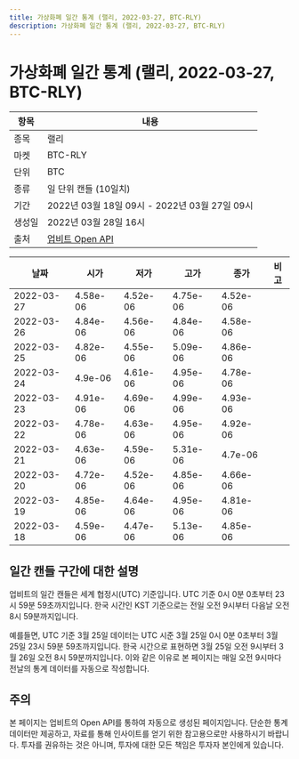 ```yaml
---
title: 가상화폐 일간 통계 (랠리, 2022-03-27, BTC-RLY)
description: 가상화폐 일간 통계 (랠리, 2022-03-27, BTC-RLY)
---
```



가상화폐 일간 통계 (랠리, 2022-03-27, BTC-RLY)
===

|항목|내용|
|--|--|
|종목|랠리|
|마켓|BTC-RLY|
|단위|BTC|
|종류|일 단위 캔들 (10일치)|
|기간|2022년 03월 18일 09시 - 2022년 03월 27일 09시|
|생성일|2022년 03월 28일 16시|
|출처|[업비트 Open API](https://docs.upbit.com)|


|날짜|시가|저가|고가|종가|비고|
|--|--|--|--|--|--|
|2022-03-27|4.58e-06|4.52e-06|4.75e-06|4.52e-06|    |
|2022-03-26|4.84e-06|4.56e-06|4.84e-06|4.58e-06|    |
|2022-03-25|4.82e-06|4.55e-06|5.09e-06|4.86e-06|    |
|2022-03-24|4.9e-06|4.61e-06|4.95e-06|4.78e-06|    |
|2022-03-23|4.91e-06|4.69e-06|4.99e-06|4.93e-06|    |
|2022-03-22|4.78e-06|4.63e-06|4.95e-06|4.92e-06|    |
|2022-03-21|4.63e-06|4.59e-06|5.31e-06|4.7e-06|    |
|2022-03-20|4.72e-06|4.52e-06|4.85e-06|4.66e-06|    |
|2022-03-19|4.85e-06|4.64e-06|4.95e-06|4.81e-06|    |
|2022-03-18|4.59e-06|4.47e-06|5.13e-06|4.85e-06|    |


일간 캔들 구간에 대한 설명
---


업비트의 일간 캔들은 세계 협정시(UTC) 기준입니다. 
UTC 기준 0시 0분 0초부터 23시 59분 59초까지입니다. 
한국 시간인 KST 기준으로는 전일 오전 9시부터 다음날 오전 8시 59분까지입니다. 


예를들면, UTC 기준 3월 25일 데이터는 UTC 시준 3월 25일 0시 0분 0초부터 3월 25일 23시 59분 59초까지입니다. 
한국 시간으로 표현하면 3월 25일 오전 9시부터 3월 26일 오전 8시 59분까지입니다. 
이와 같은 이유로 본 페이지는 매일 오전 9시마다 전날의 통계 데이터를 자동으로 작성합니다. 


주의
---


본 페이지는 업비트의 Open API를 통하여 자동으로 생성된 페이지입니다. 
단순한 통계 데이터만 제공하고, 자료를 통해 인사이트를 얻기 위한 참고용으로만 사용하시기 바랍니다. 
투자를 권유하는 것은 아니며, 투자에 대한 모든 책임은 투자자 본인에게 있습니다. 
